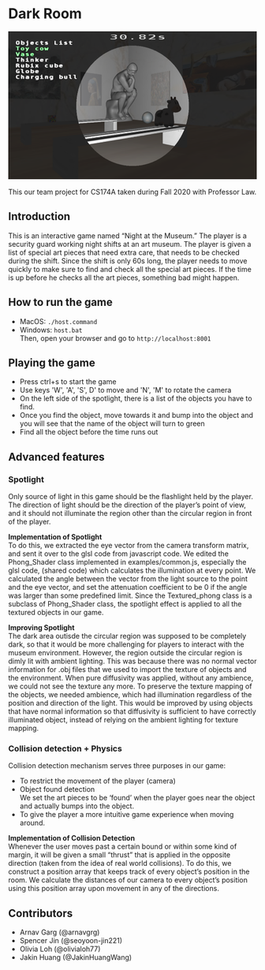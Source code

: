 # Dark Room

<img src='Spotlight.png' width=600 height=300>

This our team project for CS174A taken during Fall 2020 with Professor Law.

## Introduction 
This is an interactive game named “Night at the Museum.” The player is a security guard working night shifts at an art museum. The player is given a list of special art pieces that need extra care, that needs to be checked during the shift. Since the shift is only 60s long, the player needs to move quickly to make sure to find and check all the special art pieces. If the time is up before he checks all the art pieces, something bad might happen.  

## How to run the game
- MacOS: `./host.command`
- Windows: `host.bat` <br>
Then, open your browser and go to `http://localhost:8001`

## Playing the game
- Press ctrl+s to start the game 
- Use keys 'W', 'A', 'S', D' to move and 'N', 'M' to rotate the camera 
- On the left side of the spotlight, there is a list of the objects you have to find.
- Once you find the object, move towards it and bump into the object and you will see that the name of the object will turn to green 
- Find all the object before the time runs out

## Advanced features 
### Spotlight
Only source of light in this game should be the flashlight held by the player. The direction of light should be the direction of the player’s point of view, and it should not illuminate the region other than the circular region in front of the player. 

**Implementation of Spotlight** <br>
To do this, we extracted the eye vector from the camera transform matrix, and sent it over to the  glsl code from javascript code. 
We edited the Phong_Shader class implemented in examples/common.js, especially the glsl code, (shared code) which calculates the illumination at every point. We calculated the angle between the vector from the light source to the point and the eye vector, and set  the attenuation coefficient to be 0 if the angle was larger than some predefined limit.
Since the Textured_phong class is a  subclass of Phong_Shader class, the spotlight effect is applied to all the textured objects in our game. 

**Improving Spotlight** <br>
The dark area outisde the circular region was supposed to be completely dark, so that it would be more challenging for players to interact with the museum environment. However, the region outside the circular region is dimly lit with ambient lighting. This was because there was no normal vector information for .obj files that we used to import the texture of objects and the environment. When pure diffusivity was applied, without any ambience, we could not see the texture any more. To preserve the texture mapping of the objects, we needed ambience, which had illumination regardless of the position and direction of the light. This would be improved by using objects that have normal information so that diffusivity is sufficient to have correctly illuminated object, instead of relying on the ambient lighting for texture mapping. 

### Collision detection + Physics 
Collision detection mechanism serves three purposes in our game:
- To restrict the movement of the player (camera) 
- Object found detection <br>
We set the art pieces to be ‘found’ when the player goes near the object and actually bumps into the object. <br>
- To give the player a more intuitive game experience when moving around. <br>

**Implementation of Collision Detection** <br>
Whenever the user moves past a certain bound or within some kind of margin, it will be given a small “thrust” that is applied in the opposite direction (taken from the idea of real world collisions).
To do this, we construct a position array that keeps track of every object’s position in the room. We calculate the distances of our camera to every object’s position using this position array upon movement in any of the directions.

## Contributors
- Arnav Garg (@arnavgrg)
- Spencer Jin (@seoyoon-jin221)
- Olivia Loh (@olivialoh77)
- Jakin Huang (@JakinHuangWang)
